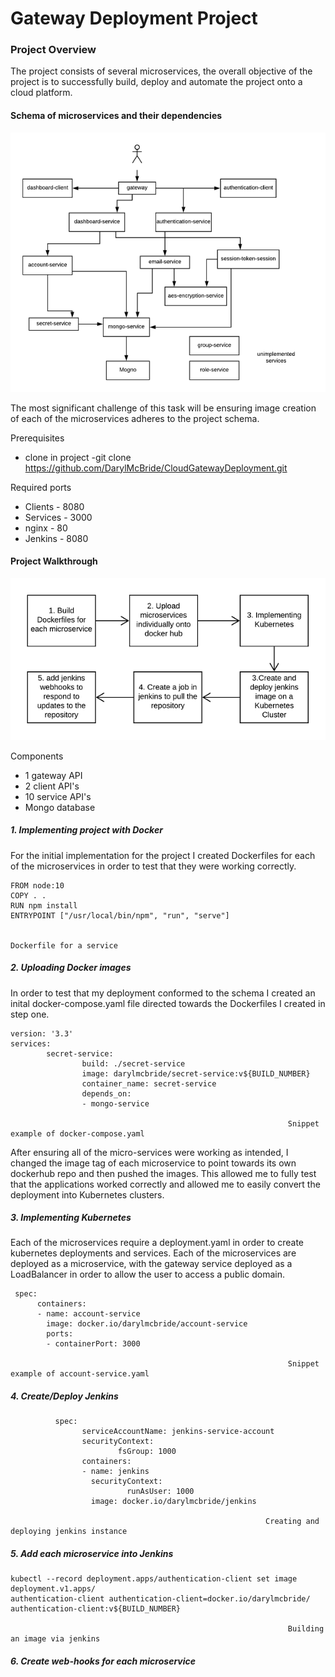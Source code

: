 # Gateway Deployment Project

### Project Overview

The project consists of several microservices, the overall objective of the project is to successfully build, deploy and  automate the project onto a cloud platform. 

#### Schema of microservices and their dependencies
![alt text](https://github.com/DarylMcBride/scripts/blob/master/ciprojectdiagr.png)

The most significant challenge of this task will be ensuring image creation of each of the microservices adheres to the project schema.   

Prerequisites
* clone in project -git clone https://github.com/DarylMcBride/CloudGatewayDeployment.git

Required ports
* Clients - 8080
* Services - 3000
* nginx - 80
* Jenkins - 8080
                                                             
#### Project Walkthrough
![alt text](https://github.com/DarylMcBride/scripts/blob/master/project-steps2.png)


Components
* 1 gateway API
* 2 client API's
* 10 service API's
* Mongo database

##### 1. Implementing project with Docker
  
  For the initial implementation for the project I created Dockerfiles for each of the microservices in order to
  test that they were working correctly.
  
```
FROM node:10
COPY . .
RUN npm install
ENTRYPOINT ["/usr/local/bin/npm", "run", "serve"]

                                                                            Dockerfile for a service
```
  

##### 2. Uploading Docker images

  In order to test that my deployment conformed to the schema I created an inital docker-compose.yaml file directed towards     the Dockerfiles I created in step one. 
  
```
version: '3.3'
services:
        secret-service:
                build: ./secret-service
                image: darylmcbride/secret-service:v${BUILD_NUMBER}
                container_name: secret-service
                depends_on:
                - mongo-service
                
                                                              Snippet example of docker-compose.yaml
```
  After ensuring all of the micro-services were working as intended, I changed the image tag of each microservice to point
  towards its own dockerhub repo and then pushed the images. This allowed me to fully test that the applications worked
  correctly and allowed me to easily convert the deployment into Kubernetes clusters.
  
##### 3. Implementing Kubernetes
  
  Each of the microservices require a deployment.yaml in order to create kubernetes deployments and services. Each of
  the microservices are deployed as a microservice, with the gateway service deployed as a LoadBalancer in order to allow
  the user to access a public domain.
  
```
 spec:
      containers:
      - name: account-service
        image: docker.io/darylmcbride/account-service
        ports:
        - containerPort: 3000    
        
                                                              Snippet example of account-service.yaml
```
##### 4. Create/Deploy Jenkins


```
          spec:
                serviceAccountName: jenkins-service-account
                securityContext:
                        fsGroup: 1000
                containers:
                - name: jenkins
                  securityContext:
                          runAsUser: 1000
                  image: docker.io/darylmcbride/jenkins
                  
                                                         Creating and deploying jenkins instance      
```
##### 5. Add each microservice into Jenkins

```
kubectl --record deployment.apps/authentication-client set image deployment.v1.apps/
authentication-client authentication-client=docker.io/darylmcbride/
authentication-client:v${BUILD_NUMBER}

                                                              Building an image via jenkins
```

##### 6. Create web-hooks for each microservice


